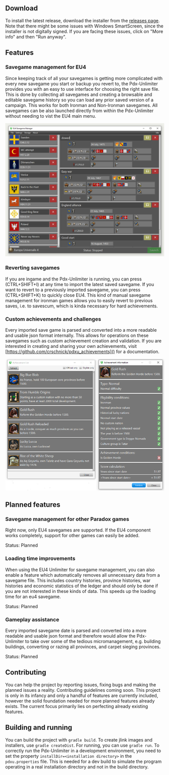 ## Download

To install the latest release, download the installer from the [releases page](https://github.com/crschnick/pdx_unlimiter/releases/latest).
Note that there might be some issues with Windows SmartScreen, since the installer is not digitally signed.
If you are facing these issues, click on "More info" and then "Run anyway".

## Features

### Savegame management for EU4

Since keeping track of all your savegames is getting more complicated with every new savegame you start or backup you revert to,
the Pdx-Unlimiter provides you with an easy to use interface for choosing the right save file.
This is done by collecting all savegames and creating a browsable and editable savegame history so you can load any prior saved version of
a campaign. 
This works for both Ironman and Non-Ironman savegames.
All savegames can be also launched directly from within the Pdx-Unlimiter without needing to vist the EU4 main menu.

![Example](docs/screenshot.png)

### Reverting savegames

If you are ingame and the Pdx-Unlimiter is running, you can press (CTRL+SHIFT+I) at any time to import the latest saved savegame.
If you want to revert to a previously imported savegame, you can press (CTRL+SHIFT+K) to quickly close EU4.
This kind of manual savegame management for ironman games allows you to easily revert to previous saves,
i.e. to savescum, which is kinda necessary for hard achievements.

### Custom achievements and challenges

Every imported save game is parsed and converted into a more readable and usable json format internally.
This allows for operations on these savegames such as custom achievement creation and validation.
If you are interested in creating and sharing your own achievements,
visit [https://github.com/crschnick/pdxu_achievements]() for a documentation.

![Example](docs/achievements.png)

## Planned features

### Savegame management for other Paradox games

Right now, only EU4 savegames are supported. If the EU4 component works completely, support for other games can easily be added.

Status: Planned

### Loading time improvements

When using the EU4 Unlimiter for savegame management, you can also enable a feature which automatically removes all unnecessary
data from a savegame file.
This includes country histories, province histories, war histories and economic statistics of the ledger and should only be done
if you are not interested in these kinds of data.
This speeds up the loading time for an eu4 savegame.

Status: Planned

### Gameplay assistance

Every imported savegame date is parsed and converted into a more readable and usable json format and therefore
would allow the Pdx-Unlimiter to take over some of the tedious micromanagement,
e.g. building buildings, converting or razing all provinces, and carpet sieging provinces.

Status: Planned


## Contributing

You can help the project by reporting issues, fixing bugs and making the planned issues a reality.
Contributing guidelines coming soon. 
This project is only in its infancy and only a handful of features are currently included,
however the solid foundation needed for more planned features already exists.
The current focus primarily lies on perfecting already existing features.

## Building and running

You can build the project with `gradle build`.
To create jlink images and installers, use `gradle createDist`.
For running, you can use `gradle run`.
To correctly run the Pdx-Unlimiter in a development environment, you need to set the property `installDir=<installation directory>`
in the `pdxu.properties` file. This is needed for a dev build to simulate the program operating
in a real installation directory and not in the build directory.